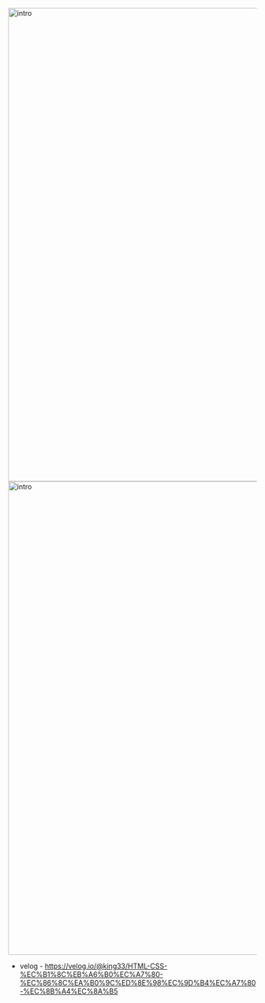 <img width="960" alt="intro" src="https://github.com/Gogumi33/UDR-intro/assets/135415213/9cffa4bb-f67e-4894-a189-ac5fe8596a42"><img width="960" alt="intro" src="https://github.com/Gogumi33/UDR-intro/assets/135415213/9212f5d2-3717-40ec-9530-1213f8f08c4f">

* velog - https://velog.io/@king33/HTML-CSS-%EC%B1%8C%EB%A6%B0%EC%A7%80-%EC%86%8C%EA%B0%9C%ED%8E%98%EC%9D%B4%EC%A7%80-%EC%8B%A4%EC%8A%B5
